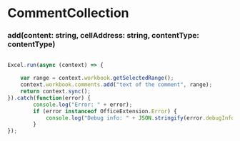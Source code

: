 # CommentCollection


### add(content: string, cellAddress: string, contentType: contentType)

```js

Excel.run(async (context) => {

    var range = context.workbook.getSelectedRange();
    context.workbook.comments.add("text of the comment", range);
    return context.sync();
}).catch(function(error) {
		console.log("Error: " + error);
		if (error instanceof OfficeExtension.Error) {
			console.log("Debug info: " + JSON.stringify(error.debugInfo));
		}
});
```
